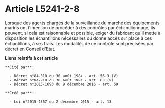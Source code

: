 # Article L5241-2-8

Lorsque des agents chargés de la surveillance du marché des équipements marins ont l'intention de procéder à des contrôles
par échantillonnage, ils peuvent, si cela est raisonnable et possible, exiger du fabricant qu'il mette à disposition les
échantillons nécessaires ou donne accès sur place à ces échantillons, à ses frais. Les modalités de ce contrôle sont
précisées par décret en Conseil d'Etat.

**Liens relatifs à cet article**

	**Cité par**:

	  - Décret n°84-810 du 30 août 1984 - art. 56-3 (V)
	  - Décret n°84-810 du 30 août 1984 - art. 63 (V)
	  - Décret n°2016-1693 du 9 décembre 2016 - art. 59

	**Créé par**:

	  - Loi n°2015-1567 du 2 décembre 2015 - art. 13
